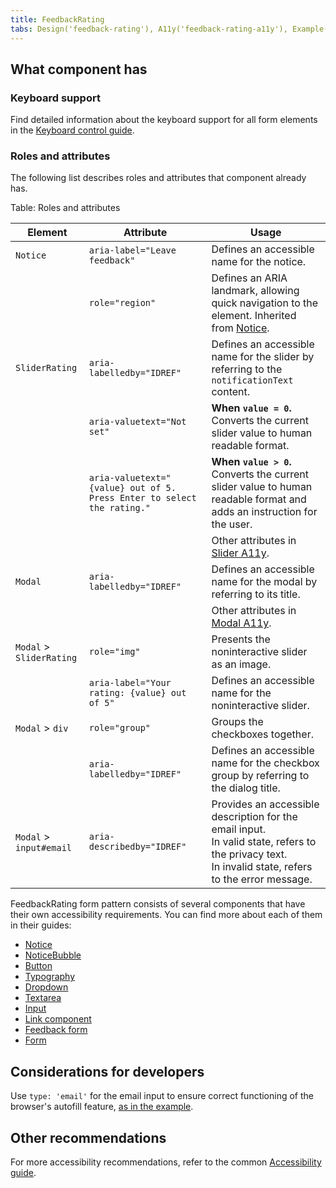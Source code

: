 ```yaml
---
title: FeedbackRating
tabs: Design('feedback-rating'), A11y('feedback-rating-a11y'), Example('feedback-rating-code')
---
```


## What component has

### Keyboard support

Find detailed information about the keyboard support for all form elements in the [Keyboard control guide](/core-principles/a11y/a11y-keyboard).

### Roles and attributes

The following list describes roles and attributes that component already has.

Table: Roles and attributes

| Element                  | Attribute                                                              | Usage                                                                                                                                                      |
| ------------------------ | ---------------------------------------------------------------------- | ---------------------------------------------------------------------------------------------------------------------------------------------------------- |
| `Notice`                 | `aria-label="Leave feedback"`                                          | Defines an accessible name for the notice.                                                                                                                 |
|                          | `role="region"`                                                        | Defines an ARIA landmark, allowing quick navigation to the element. Inherited from [Notice](/components/notice/notice-a11y).                               |
| `SliderRating`           | `aria-labelledby="IDREF"`                                              | Defines an accessible name for the slider by referring to the `notificationText` content.                                                                  |
|                          | `aria-valuetext="Not set"`                                             | **When `value = 0`.** Converts the current slider value to human readable format.                                                                          |
|                          | `aria-valuetext="{value} out of 5. Press Enter to select the rating."` | **When `value > 0`.** Converts the current slider value to human readable format and adds an instruction for the user.                                     |
|                          |                                                                        | Other attributes in [Slider A11y](/components/slider/slider-a11y).                                                                                         |
| `Modal`                  | `aria-labelledby="IDREF"`                                              | Defines an accessible name for the modal by referring to its title.                                                                                        |
|                          |                                                                        | Other attributes in [Modal A11y](/components/modal/modal-a11y).                                                                                     |
| `Modal` > `SliderRating` | `role="img"`                                                           | Presents the noninteractive slider as an image.                                                                                                            |
|                          | `aria-label="Your rating: {value} out of 5"`                           | Defines an accessible name for the noninteractive slider.                                                                                                  |
| `Modal` > `div`          | `role="group"`                                                         | Groups the checkboxes together.                                                                                                                            |
|                          | `aria-labelledby="IDREF"`                                              | Defines an accessible name for the checkbox group by referring to the dialog title.                                                                        |
| `Modal` > `input#email`  | `aria-describedby="IDREF"`                                             | Provides an accessible description for the email input.<br/>In valid state, refers to the privacy text.<br/>In invalid state, refers to the error message. |

FeedbackRating form pattern consists of several components that have their own accessibility requirements. You can find more about each of them in their guides:

- [Notice](/components/notice/notice-a11y)
- [NoticeBubble](/components/notice-bubble/notice-bubble-a11y)
- [Button](/components/button/button-a11y)
- [Typography](/style/typography/typography-a11y)
- [Dropdown](/components/dropdown/dropdown-a11y)
- [Textarea](/components/textarea/textarea-a11y)
- [Input](/components/input/input-a11y)
- [Link component](/components/link/link-a11y)
- [Feedback form](/components/feedback-form/feedback-form-a11y)
- [Form](/patterns/form/form-a11y)

## Considerations for developers

Use `type: 'email'` for the email input to ensure correct functioning of the browser's autofill feature, [as in the example](./feedback-rating-code.md).

## Other recommendations

For more accessibility recommendations, refer to the common [Accessibility guide](/core-principles/a11y/a11y).
